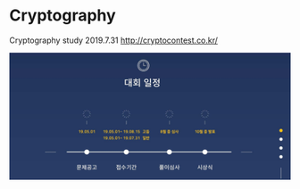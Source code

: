 # Cryptography
Cryptography study 2019.7.31 http://cryptocontest.co.kr/

![Cryptographycontestschedule](./MD_Explanation/Cryptographycontestschedule.JPG)
